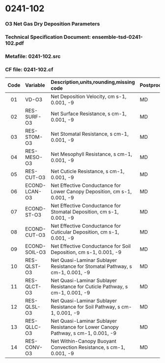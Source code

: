 # 0241-102
### O3 Net Gas Dry Deposition Parameters
### Technical Specification Document: ensemble-tsd-0241-102.pdf
### Metafile: 0241-102.src
### CF file: 0241-102.cf
|Code|Variable|Description,units,rounding,missing code|Postprocessing|
|:-:|:-|:-|:-|
|01|VD-O3|Net Deposition Velocity, cm s-1, 0.001, -9|MD|
|02|RES-SURF-O3|Net Surface Resistance, s cm-1, 0.001, -9|MD|
|03|RES-STOM-O3|Net Stomatal Resistance, s cm-1, 0.001, -9|MD|
|04|RES-MESO-O3|Net Mesophyll Resistance, s cm-1, 0.001, -9|MD|
|05|RES-CUT-O3|Net Cuticle Resistance, s cm-1, 0.001, -9|MD|
|06|ECOND-LCAN-O3|Net Effective Conductance for Lower Canopy Deposition, cm s-1, 0.001, -9|MD|
|07|ECOND-ST-O3|Net Effective Conductance for Stomatal Deposition, cm s-1, 0.001, -9|MD|
|08|ECOND-CUT-O3|Net Effective Conductance for Cuticular Deposition, cm s-1, 0.001, -9|MD|
|09|ECOND-SOIL-O3|Net Effective Conductance for Soil Deposition, cm s-1, 0.001, -9|MD|
|10|RES-QLST-O3|Net Quasi-Laminar Sublayer Resistance for Stomatal Pathway, s cm-1, 0.001, -9|MD|
|11|RES-QLCT-O3|Net Quasi-Laminar Sublayer Resistance for Cuticle Pathway, s cm-1, 0.001, -9|MD|
|12|RES-QLSL-O3|Net Quasi-Laminar Sublayer Resistance for Soil  Pathway, s cm-1, 0.001, -9|MD|
|13|RES-QLLC-O3|Net Quasi-Laminar Sublayer Resistance for Lower Canopy Pathway, s cm-1, 0.001, -9|MD|
|14|RES-CONV-O3|Net Within-Canopy Buoyant Convection Resistance, s cm-1, 0.001, -9|MD|
